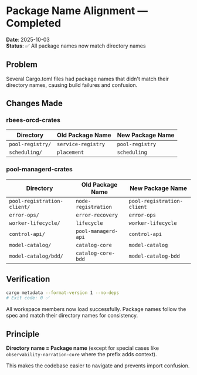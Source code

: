 # Package Name Alignment — Completed

**Date**: 2025-10-03  
**Status**: ✅ All package names now match directory names

## Problem

Several Cargo.toml files had package names that didn't match their directory names, causing build failures and confusion.

## Changes Made

### rbees-orcd-crates

| Directory | Old Package Name | New Package Name |
|-----------|-----------------|------------------|
| `pool-registry/` | `service-registry` | `pool-registry` |
| `scheduling/` | `placement` | `scheduling` |

### pool-managerd-crates

| Directory | Old Package Name | New Package Name |
|-----------|-----------------|------------------|
| `pool-registration-client/` | `node-registration` | `pool-registration-client` |
| `error-ops/` | `error-recovery` | `error-ops` |
| `worker-lifecycle/` | `lifecycle` | `worker-lifecycle` |
| `control-api/` | `pool-managerd-api` | `control-api` |
| `model-catalog/` | `catalog-core` | `model-catalog` |
| `model-catalog/bdd/` | `catalog-core-bdd` | `model-catalog-bdd` |

## Verification

```bash
cargo metadata --format-version 1 --no-deps
# Exit code: 0 ✅
```

All workspace members now load successfully. Package names follow the spec and match their directory names for consistency.

## Principle

**Directory name = Package name** (except for special cases like `observability-narration-core` where the prefix adds context).

This makes the codebase easier to navigate and prevents import confusion.
